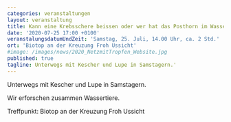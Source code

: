 ```yaml
---
categories: veranstaltungen
layout: veranstaltung
title: Kann eine Krebsschere beissen oder wer hat das Posthorn im Wasser versenkt?
date: '2020-07-25 17:00 +0100'
veranstalungsdatumUndZeit: 'Samstag, 25. Juli, 14.00 Uhr, ca. 2 Std.'
ort: 'Biotop an der Kreuzung Froh Ussicht'
#image: /images/news/2020_NetzmitTropfen_Website.jpg
published: true
tagline: Unterwegs mit Kescher und Lupe in Samstagern.'
---
```

Unterwegs mit Kescher und Lupe in Samstagern.

Wir erforschen zusammen Wassertiere.

Treffpunkt: Biotop an der Kreuzung Froh Ussicht
